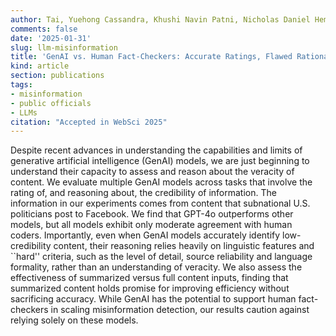 ```yaml
---
author: Tai, Yuehong Cassandra, Khushi Navin Patni, Nicholas Daniel Hemauer, Bruce A. Desmarais, and Yu-ru Lin
comments: false
date: '2025-01-31'
slug: llm-misinformation
title: 'GenAI vs. Human Fact-Checkers: Accurate Ratings, Flawed Rationales'
kind: article
section: publications
tags:
- misinformation
- public officials
- LLMs
citation: "Accepted in WebSci 2025"
---
```



Despite recent advances in understanding the capabilities and limits of generative artificial intelligence (GenAI) models, we are just beginning to understand their capacity to assess and reason about the veracity of content. We evaluate multiple GenAI models across tasks that involve the rating of, and reasoning about, the credibility of information. The information in our experiments comes from content that subnational U.S. politicians post to Facebook. We find that GPT-4o outperforms other models, but all models exhibit only moderate agreement with human coders. Importantly, even when GenAI models accurately identify low-credibility content, their reasoning relies heavily on linguistic features and ``hard'' criteria, such as the level of detail, source reliability and language formality, rather than an understanding of veracity. We also assess the effectiveness of summarized versus full content inputs, finding that summarized content holds promise for improving efficiency without sacrificing accuracy. While GenAI has the potential to support human fact-checkers in scaling misinformation detection, our results caution against relying solely on these models.